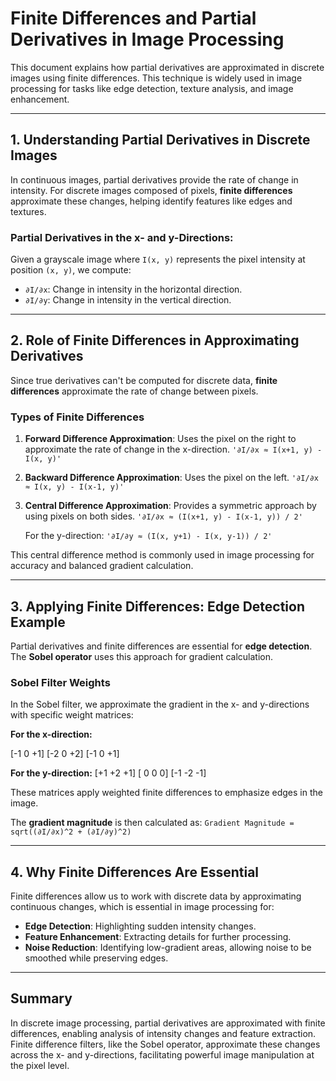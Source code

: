 # Finite Differences and Partial Derivatives in Image Processing

This document explains how partial derivatives are approximated in discrete images using finite differences. This technique is widely used in image processing for tasks like edge detection, texture analysis, and image enhancement.

---

## 1. Understanding Partial Derivatives in Discrete Images

In continuous images, partial derivatives provide the rate of change in intensity. For discrete images composed of pixels, **finite differences** approximate these changes, helping identify features like edges and textures.

### Partial Derivatives in the x- and y-Directions:
Given a grayscale image where `I(x, y)` represents the pixel intensity at position `(x, y)`, we compute:
   - `∂I/∂x`: Change in intensity in the horizontal direction.
   - `∂I/∂y`: Change in intensity in the vertical direction.

---

## 2. Role of Finite Differences in Approximating Derivatives

Since true derivatives can't be computed for discrete data, **finite differences** approximate the rate of change between pixels.

### Types of Finite Differences

1. **Forward Difference Approximation**: Uses the pixel on the right to approximate the rate of change in the x-direction.
   `'∂I/∂x ≈ I(x+1, y) - I(x, y)'`

2. **Backward Difference Approximation**: Uses the pixel on the left.
   `'∂I/∂x ≈ I(x, y) - I(x-1, y)'`

3. **Central Difference Approximation**: Provides a symmetric approach by using pixels on both sides.
   `'∂I/∂x ≈ (I(x+1, y) - I(x-1, y)) / 2'`

   For the y-direction:
   `'∂I/∂y ≈ (I(x, y+1) - I(x, y-1)) / 2'`

This central difference method is commonly used in image processing for accuracy and balanced gradient calculation.

---

## 3. Applying Finite Differences: Edge Detection Example

Partial derivatives and finite differences are essential for **edge detection**. The **Sobel operator** uses this approach for gradient calculation.

### Sobel Filter Weights
In the Sobel filter, we approximate the gradient in the x- and y-directions with specific weight matrices:

**For the x-direction:**

[-1 0 +1] 
[-2 0 +2] 
[-1 0 +1]


**For the y-direction:**
[+1 +2 +1] 
[ 0  0  0] 
[-1 -2 -1]

These matrices apply weighted finite differences to emphasize edges in the image.

The **gradient magnitude** is then calculated as:
`Gradient Magnitude = sqrt((∂I/∂x)^2 + (∂I/∂y)^2)`

---

## 4. Why Finite Differences Are Essential

Finite differences allow us to work with discrete data by approximating continuous changes, which is essential in image processing for:
   - **Edge Detection**: Highlighting sudden intensity changes.
   - **Feature Enhancement**: Extracting details for further processing.
   - **Noise Reduction**: Identifying low-gradient areas, allowing noise to be smoothed while preserving edges.

---

## Summary

In discrete image processing, partial derivatives are approximated with finite differences, enabling analysis of intensity changes and feature extraction. Finite difference filters, like the Sobel operator, approximate these changes across the x- and y-directions, facilitating powerful image manipulation at the pixel level.
